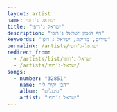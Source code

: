```yaml
---
layout: artist
name: ישראל ג'רופי
title: "ישראל ג'רופי"
description: "דף האמן ישראל ג'רופי"
keywords: "שירים, מוזיקה, ישראל ג'רופי"
permalink: /artists/ישראל-ג'רופי
redirect_from:
  - /artists/list/ישראל ג'רופי
  - /artists/ישראל-ג'רופי/
songs:
  - number: "32851"
    name: "הבן יקיר לי"
    album: "סינגלים"
    artist: "ישראל ג'רופי"
---
```

